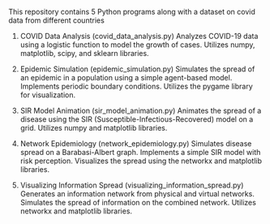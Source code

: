 This repository contains 5 Python programs along with a dataset on covid data from different countries

1. COVID Data Analysis (covid_data_analysis.py)
Analyzes COVID-19 data using a logistic function to model the growth of cases.
Utilizes numpy, matplotlib, scipy, and sklearn libraries.

2. Epidemic Simulation (epidemic_simulation.py)
Simulates the spread of an epidemic in a population using a simple agent-based model.
Implements periodic boundary conditions.
Utilizes the pygame library for visualization.

3. SIR Model Animation (sir_model_animation.py)
Animates the spread of a disease using the SIR (Susceptible-Infectious-Recovered) model on a grid.
Utilizes numpy and matplotlib libraries.

4. Network Epidemiology (network_epidemiology.py)
Simulates disease spread on a Barabasi-Albert graph.
Implements a simple SIR model with risk perception.
Visualizes the spread using the networkx and matplotlib libraries.

5. Visualizing Information Spread (visualizing_information_spread.py)
Generates an information network from physical and virtual networks.
Simulates the spread of information on the combined network.
Utilizes networkx and matplotlib libraries.